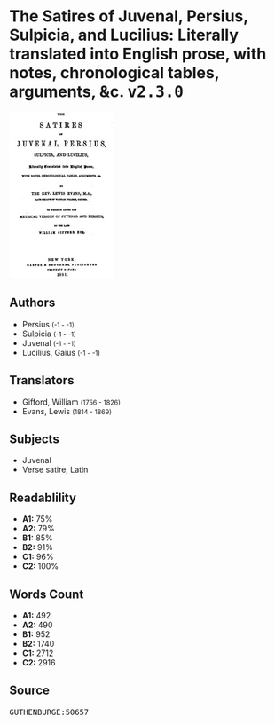 # The Satires of Juvenal, Persius, Sulpicia, and Lucilius: Literally translated into English prose, with notes, chronological tables, arguments, &c. <kbd>v2.3.0</kbd>

![](./cover.medium.jpg "")

## Authors


 - Persius <small>(-1 - -1)</small>
 - Sulpicia <small>(-1 - -1)</small>
 - Juvenal <small>(-1 - -1)</small>
 - Lucilius, Gaius <small>(-1 - -1)</small>

## Translators


 - Gifford, William <small>(1756 - 1826)</small>
 - Evans, Lewis <small>(1814 - 1869)</small>

## Subjects


 - Juvenal
 - Verse satire, Latin

## Readablility


 - **A1:** 75%
 - **A2:** 79%
 - **B1:** 85%
 - **B2:** 91%
 - **C1:** 96%
 - **C2:** 100%

## Words Count


 - **A1:** 492
 - **A2:** 490
 - **B1:** 952
 - **B2:** 1740
 - **C1:** 2712
 - **C2:** 2916

## Source


<kbd>GUTHENBURGE:50657</kbd>
